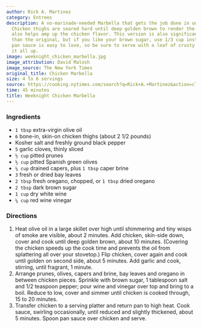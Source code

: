 ```yaml
---
author: Rick A. Martinez
category: Entrees
description: A no-marinade-needed Marbella that gets the job done in under an hour.
  Chicken thighs are seared hard until deep golden brown to render the fat, which
  also helps amp up the chicken flavor. This version is also significantly less sweet
  than the original, but if you like your brown sugar, use 1/3 cup instead. The reduced
  pan sauce is easy to love, so be sure to serve with a loaf of crusty bread to mop
  it all up.
image: weeknight_chicken_marbella.jpg
image_attribution: David Malosh
image_source: The New York Times
original_title: Chicken Marbella
size: 4 to 6 servings
source: https://cooking.nytimes.com/search?q=Rick+A.+Martinez&action=click&module=byline&region=recipe%20page
time: 45 minutes
title: Weeknight Chicken Marbella
---
```

### Ingredients

* `1 tbsp` extra-virgin olive oil
* `6` bone-in, skin-on chicken thighs (about 2 1/2 pounds)
* Kosher salt and freshly ground black pepper
* `5` garlic cloves, thinly sliced
* `½ cup` pitted prunes
* `½ cup` pitted Spanish green olives
* `¼ cup` drained capers, plus `1 tbsp` caper brine
* `3` fresh or dried bay leaves
* `2 tbsp` fresh oregano, chopped, or `1 tbsp` dried oregano
* `2 tbsp` dark brown sugar
* `1 cup` dry white wine
* `¼ cup` red wine vinegar

### Directions

1. Heat olive oil in a large skillet over high until shimmering and tiny wisps of smoke are visible, about 2 minutes. Add chicken, skin-side down, cover and cook until deep golden brown, about 10 minutes. (Covering the chicken speeds up the cook time and prevents the oil from splattering all over your stovetop.) Flip chicken, cover again and cook until golden on second side, about 5 minutes. Add garlic and cook, stirring, until fragrant, 1 minute.
2. Arrange prunes, olives, capers and brine, bay leaves and oregano in between chicken pieces. Sprinkle with brown sugar, 1 tablespoon salt and 1/2 teaspoon pepper; pour wine and vinegar over top and bring to a boil. Reduce to low, cover and simmer until chicken is cooked through, 15 to 20 minutes.
3. Transfer chicken to a serving platter and return pan to high heat. Cook sauce, swirling occasionally, until reduced and slightly thickened, about 5 minutes. Spoon pan sauce over chicken and serve.